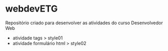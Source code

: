# webdevETG

Repositório criado para desenvolver as atividades do curso Desenvolvedor Web




- atividade tags > style01
- atividade formulário html > style02

